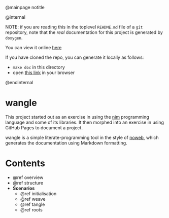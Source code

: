 @mainpage notitle

@internal

NOTE: if you are reading this in the toplevel `README.md` file
of a `git` repository, note that the _real_ documentation for this 
project is generated by `doxygen`. 

You can view it online [here](https://colinc904.github.io/wangle)

If you have cloned the repo, you can generate it locally as follows:

- `make doc` in this directory
- open [this link](doc/html/index.html) in your browser

@endinternal


# wangle

This project started out as an exercise in using the
[nim](http://nim-lang.org) programming language and some of its
libraries. It then morphed into an exercise in
using GitHub Pages to document a project.

wangle is a simple literate-programming tool in the style of
[noweb](http://www.cs.tufts.edu/~nr/noweb), which generates the
documentation using Markdown formatting.


# Contents

- @ref overview
- @ref structure
- __Scenarios__
  - @ref initialisation
  - @ref weave
  - @ref tangle
  - @ref roots

